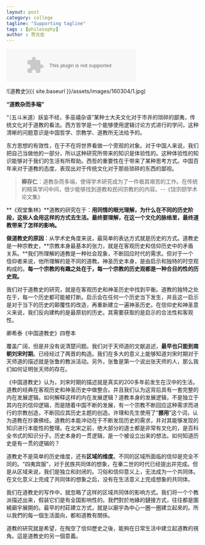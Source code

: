 ```yaml
---
layout: post
category: college
tagline: "Supporting tagline"
tags : [philosophy]
author : 贾光佐
---
```





<embed src="http://music.163.com/style/swf/widget.swf?sid=32694477&type=2&auto=1&width=320&height=66" width="340" height="86"  allowNetworking="all"></embed>

![道教史]({{ site.baseurl }}/assets/images/160304/1.jpg) 

**“道教杂而多端”**

“（五斗米道）妖妄不经，多巫禧杂语”某种士大夫文化对于市井的琐碎的鄙夷，传统文化对于道教的看法。西方哲学是一个能够使用逻辑讨论方式进行的学问，这种清晰的问题意识是中国哲学、宗教学、道教所无法给予的。

东方思想的有效性，在于不在将世界看做一个旁观的对象。对于中国人来说，我们把自己当做他的一部分，所以这种研究所带来的知识是体验性的。这种体验性的知识能够对于我们的生活有所帮助。西哲的重要性在于带来了某种思考方式。中国百年来对于道教的态度，表现出对于传统文化对于那些琐碎的东西的鄙视。

> **柳存仁**：道教杂而多端，使得学术研究成为了一件极其艰苦的工作。在传统的精英学问中间，很少能够找到道教和民间宗教的的内容。--《饶宗颐学术论文集》

**《观堂集林》**道教的研究在于：**用同情的眼光理解，为什么在不同的历史阶段，这些人会用这样的方式去生活。最终要理解，在这一个文化的脉络里，最终道教带来了怎样的影响。**

**做道教史的原因**：从学术史角度来说，最简单的表达方式就是历史的方式。道教史是一种宗教史，**宗教本身最基本的张力，就是在客观历史和信仰历史中的矛盾关系。**我们所理解的道教是一种社会现象，不断回应时代的需求。但对于一个信仰者来说，他所理解的是不同的道教。神圣历史本身，是由启示和独特的时空观构成的。**每一个宗教的有趣之处在于，每一个宗教的历史观都是一种合目的性的历史观。**

我们对于道教史的研究，就是在客观历史和神圣历史中找到平衡。道教的独特之处在于，每一个历史都可能被打断。启示会在任何一个历史当下发生，并且这一启示是对于当下的历史的颠覆性的改造，再重新建立一遍神圣历史。在信仰史和神圣意义来说，我们反向建构的是最原初的历史。其需要获取的是启示的合法性和客观性。

卿希泰《中国道教史》四卷本

覆盖广阔，但是并没有说清楚问题。我们对于天师道的文献追述，**最早也只能到南朝刘宋时期**。已经经过了两晋的构造。我们在多大的意义上能够知道刘宋时期对于天师道的描述就是张鲁的教派活动。另外，张鲁是第一个说出张天师的人，那么我们如何证明张天师的存在。

《中国道教史》认为，刘宋时期的描述就是真实的200多年前发生在汉中的生活。道教的经典在客观历史和神圣历史中做整合。并且我们认为这背后具有一套完整的内在发展逻辑。如何解释这样的内在发展逻辑？道教本身的发展逻辑，不是独立于其内在的信仰逻辑，而是随着中国不断的发展，有一个宗教不断回应这种需求而进行的宗教创造，不断回应其历史主题的创造。许理和先生使用了“**挪用**”这个词，认为道教在抄袭佛经。道教的本能冲动在于不断发现历史的需求，并对其能够发现的知识进行本能性的整理。在北宋之前，绝大部分的道士都是非常有文化的，是百科全书式的知识分子。历史本身的一贯逻辑，是一个被设立出来的想法。如何知道历史是有一贯的逻辑的？

道教史不是简单的历史维度，还有**区域的维度**。不同的区域所面临的信仰是完全不同的。“四夷宾服”，对于民族共同体的想象，在秦二世的时代已经提出并完成。但是从区域来说，我们是独立和封闭的。习俗和信仰意义上，无法成为一个共同体。在文化意义上完成了共同体的想象之后，没有在生活意义上完成想象的共同体。

我们在道教史的写作中，就忽略了这样的区域共同体的影响方式。我们将一个个教派描述出来，假装它们是有全国影响性的。我們對於地緣的鏈接方式，往往都是圍繞廟宇展開的。最早的村莊建立方式，就是以廟宇為中心一圈一圈建立起來的。所以我們的每一個生活面向，都和道教有關係。

道教的研究就是希望，在掏空了信仰歷史之後，能夠在日常生活中建立起道教的視角。這是道教史的另一個意義。